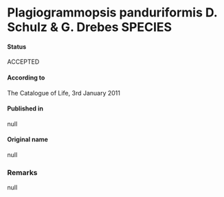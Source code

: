 Plagiogrammopsis panduriformis D. Schulz & G. Drebes SPECIES
=======

#### Status
ACCEPTED

#### According to
The Catalogue of Life, 3rd January 2011

#### Published in
null

#### Original name
null

### Remarks
null